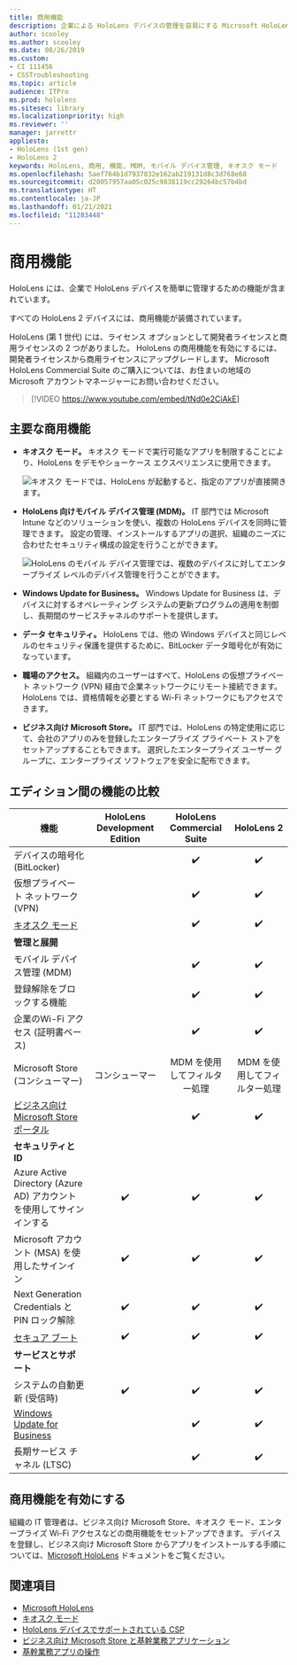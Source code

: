 ```yaml
---
title: 商用機能
description: 企業による HoloLens デバイスの管理を容易にする Microsoft HoloLens Commercial Suite 機能について説明します。
author: scooley
ms.author: scooley
ms.date: 08/26/2019
ms.custom:
- CI 111456
- CSSTroubleshooting
ms.topic: article
audience: ITPro
ms.prod: hololens
ms.sitesec: library
ms.localizationpriority: high
ms.reviewer: ''
manager: jarrettr
appliesto:
- HoloLens (1st gen)
- HoloLens 2
keywords: HoloLens, 商用, 機能, MDM, モバイル デバイス管理, キオスク モード
ms.openlocfilehash: 5aef764b1d7937832e162ab219131d8c3d768e68
ms.sourcegitcommit: d20057957aa05c025c9838119cc29264bc57b4bd
ms.translationtype: HT
ms.contentlocale: ja-JP
ms.lasthandoff: 01/21/2021
ms.locfileid: "11283448"
---
```

# 商用機能

HoloLens には、企業で HoloLens デバイスを簡単に管理するための機能が含まれています。

すべての HoloLens 2 デバイスには、商用機能が装備されています。

HoloLens (第 1 世代) には、ライセンス オプションとして開発者ライセンスと商用ライセンスの 2 つがありました。 HoloLens の商用機能を有効にするには、開発者ライセンスから商用ライセンスにアップグレードします。 Microsoft HoloLens Commercial Suite のご購入については、お住まいの地域の Microsoft アカウントマネージャーにお問い合わせください。

>[!VIDEO https://www.youtube.com/embed/tNd0e2CiAkE]

## 主要な商用機能

- **キオスク モード。** キオスク モードで実行可能なアプリを制限することにより、HoloLens をデモやショーケース エクスペリエンスに使用できます。

  ![キオスク モードでは、HoloLens が起動すると、指定のアプリが直接開きます。](images/201608-kioskmode-400px.png)

- **HoloLens 向けモバイル デバイス管理 (MDM)。** IT 部門では Microsoft Intune などのソリューションを使い、複数の HoloLens デバイスを同時に管理できます。 設定の管理、インストールするアプリの選択、組織のニーズに合わせたセキュリティ構成の設定を行うことができます。

  ![HoloLens のモバイル デバイス管理では、複数のデバイスに対してエンタープライズ レベルのデバイス管理を行うことができます。](images/201608-enterprisemanagement-400px.png)

- **Windows Update for Business。** Windows Update for Business は、デバイスに対するオペレーティング システムの更新プログラムの適用を制御し、長期間のサービスチャネルのサポートを提供します。
- **データ セキュリティ。** HoloLens では、他の Windows デバイスと同じレベルのセキュリティ保護を提供するために、BitLocker データ暗号化が有効になっています。
- **職場のアクセス。** 組織内のユーザーはすべて、HoloLens の仮想プライベート ネットワーク (VPN) 経由で企業ネットワークにリモート接続できます。 HoloLens では、資格情報を必要とする Wi-Fi ネットワークにもアクセスできます。
- **ビジネス向け Microsoft Store。** IT 部門では、HoloLens の特定使用に応じて、会社のアプリのみを登録したエンタープライズ プライベート ストアをセットアップすることもできます。 選択したエンタープライズ ユーザー グループに、エンタープライズ ソフトウェアを安全に配布できます。

## エディション間の機能の比較

|機能 |HoloLens Development Edition |HoloLens Commercial Suite |HoloLens 2 |
|---|:---:|:---:|:---:|
|デバイスの暗号化 (BitLocker) | |✔️ |✔️ |
|仮想プライベート ネットワーク (VPN) | |✔️ |✔️ |
|[キオスク モード](hololens-kiosk.md) | |✔️ |✔️ |
|**管理と展開** | | | |
|モバイル デバイス管理 (MDM) | |✔️ |✔️ |
|登録解除をブロックする機能 | |✔️ |✔️ |
|企業のWi-Fi アクセス (証明書ベース) | |✔️ |✔️ |
|Microsoft Store (コンシューマー) |コンシューマー |MDM を使用してフィルター処理 |MDM を使用してフィルター処理 |
|[ビジネス向け Microsoft Store ポータル](https://docs.microsoft.com/microsoft-store/working-with-line-of-business-apps) | |✔️ |✔️ |
|**セキュリティと ID** | | | |
|Azure Active Directory (Azure AD) アカウントを使用してサインインする |✔️ |✔️ |✔️ |
|Microsoft アカウント (MSA) を使用したサインイン |✔️ |✔️ |✔️ |
|Next Generation Credentials と PIN ロック解除 |✔️ |✔️ |✔️ |
|[セキュア ブート](https://docs.microsoft.com/windows-hardware/design/device-experiences/oem-secure-boot) |✔️ |✔️ |✔️ |
|**サービスとサポート** | | | |
|システムの自動更新 (受信時) |✔️ |✔️ |✔️ |
|[Windows Update for Business](https://docs.microsoft.com/windows/deployment/update/waas-manage-updates-wufb) | |✔️ |✔️ |
|長期サービス チャネル (LTSC) | |✔️ |✔️ |

## 商用機能を有効にする

組織の IT 管理者は、ビジネス向け Microsoft Store、キオスク モード、エンタープライズ Wi-Fi アクセスなどの商用機能をセットアップできます。 デバイスを登録し、ビジネス向け Microsoft Store からアプリをインストールする手順については、[Microsoft HoloLens](index.yml) ドキュメントをご覧ください。

## 関連項目

- [Microsoft HoloLens](index.yml)
- [キオスク モード](hololens-kiosk.md)
- [HoloLens デバイスでサポートされている CSP](/windows/client-management/mdm/configuration-service-provider-reference#csps-supported-in-hololens-devices)
- [ビジネス向け Microsoft Store と基幹業務アプリケーション](https://blogs.technet.microsoft.com/sbucci/2016/04/13/windows-store-for-business-and-line-of-business-applications/)
- [基幹業務アプリの操作](/microsoft-store/working-with-line-of-business-apps)
